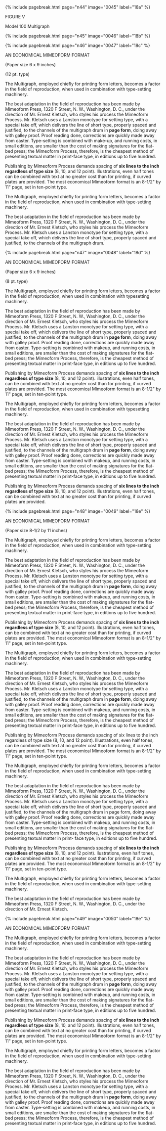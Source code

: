 {% include pagebreak.html page="n44" image="0045" label="18a" %}

FIGURE V 

Model 100 Multigraph 

{% include pagebreak.html page="n45" image="0046" label="18b" %}

{% include pagebreak.html page="n46" image="0047" label="18c" %}

AN ECONOMICAL MIMEOFORM FORMAT 

(Paper size 6 x 9 inches) 

(12 pt. type) 

The Multigraph, employed chiefly for printing 
form letters, becomes a factor in the field of reproduction, when used in combination with type-setting 
machinery. 

The best adaptation in the field of reproduction 
has been made by Mimeoform Press, 1320 F Street, 
N. W., Washington, D. C., under the direction of 
Mr. Ernest Kletsch, who styles his process the Mimeoform Process. Mr. Kletsch uses a Lanston monotype for setting type, with a special take off, which 
delivers the line of short type, properly spaced and 
justified, to the channels of the multigraph drum in 
**page form**, doing away with galley proof. Proof 
reading done, corrections are quickly made away 
from caster. Type-setting is combined with make-up, and running costs, in small editions, are smaller 
than the cost of making signatures for the flat-bed 
press; the Mimeoform Process, therefore, is the 
cheapest method of presenting textual matter in 
print-face type, in editions up to five hundred. 

Publishing by Mimeoform Process demands 
spacing of **six lines to the inch regardless of 
type size** (8, 10, and 12 point). Illustrations, even 
half tones can be combined with text at no greater 
cost than for printing, if curved plates are provided. 
The most economical Mimeoform format is an 8-1/2" by 11" page, set in ten-point type. 

The Multigraph, employed chiefly for printing 
form letters, becomes a factor in the field of reproduction, when used in combination with type-setting 
machinery. 

The best adaptation in the field of reproduction 
has been made by Mimeoform Press, 1320 F Street, 
N. W., Washington, D. C., under the direction of 
Mr. Ernest Kletsch, who styles his process the Mimeoform Process. Mr. Kletsch uses a Lanston monotype for setting type, with a special take off, which 
delivers the line of short type, properly spaced and 
justified, to the channels of the multigraph drum. 

{% include pagebreak.html page="n47" image="0048" label="18d" %}

AN ECONOMICAL MIMEOFORM FORMAT 

(Paper size 6 x 9 inches) 

(8 pt. type) 

The Multigraph, employed chiefly for printing form letters, becomes 
a factor in the field of reproduction, when used in combination with typesetting machinery. 

The best adaptation in the field of reproduction has been made by 
Mimeoform Press, 1320 F Street, N. W., Washington, D. C., under the 
direction of Mr. Ernest Kletsch, who styles his process the Mimeoform 
Process. Mr. Kletsch uses a Lanston monotype for setting type, with a 
special take off, which delivers the line of short type, properly spaced and 
justified, to the channels of the multigraph drum in **page form**, doing 
away with galley proof. Proof reading done, corrections are quickly 
made away from caster. Type-setting is combined with makeup, and 
running costs, in small editions, are smaller than the cost of making signatures for the flat-bed press; the Mimeoform Process, therefore, is the 
cheapest method of presenting textual matter in print-face type, in 
editions up to five hundred. 

Publishing by Mimeoform Process demands spacing of **six lines to 
the inch regardless of type size** (8, 10, and 12 point). illustrations, 
even half tones, can be combined with text at no greater cost than for 
printing, if curved plates are provided. The most economical Mimeoform format is an 8-1/2" by 11" page, set in ten-point type. 

The Multigraph, employed chiefly for printing form letters, becomes 
a factor in the field of reproduction, when used in combination with typesetting machinery. 

The best adaptation in the field of reproduction has been made by 
Mimeoform Press, 1320 F Street, N. W., Washington, D. C., under the 
direction of Mr. Ernest Kletsch, who styles his process the Mimeoform 
Process. Mr. Kletsch uses a Lanston monotype for setting type, with a 
special take off, which delivers the line of short type, properly spaced and 
justified, to the channels of the multigraph drum in **page form**, doing 
away with galley proof. Proof reading done, corrections are quickly made 
away from caster. Type-setting is combined with makeup, and running 
costs, in small editions, are smaller than the cost of making signatures for 
the flat-bed press; the Mimeoform Process, therefore, is the cheapest 
method of presenting textual matter in print-face type, in editions up to 
five hundred. 

Publishing by Mimeoform Process demands spacing of **six lines to 
the inch regardless of type size** (8, 10, and 12 point). Illustrations, 
even half tones, can be combined with text at no greater cost than for 
printing, if curved plates are provided. 

{% include pagebreak.html page="n48" image="0049" label="18e" %}

AN ECONOMICAL MIMEOFORM FORMAT 

(Paper size 8-1/2 by 11 inches) 

The Multigraph, employed chiefly for 
printing form letters, becomes a factor in the 
field of reproduction, when used in combination with type-setting machinery. 

The best adaptation in the field of reproduction has been made by Mimeoform Press, 
1320 F Street, N. W., Washington, D. C., under the direction of Mr. Ernest Kletsch, who 
styles his process the Mimeoform Process. 
Mr. Kletsch uses a Lanston monotype for setting type, with a special take off, which delivers the line of short type, properly spaced and 
justified, to the channels of the multigraph 
drum in **page form**, doing away with galley 
proof. Proof reading done, corrections are 
quickly made away from caster. Type-setting 
is combined with makeup, and running costs, 
in small editions, are smaller than the cost of 
making signatures for the flat-bed press; the 
Mimeoform Process, therefore, is the cheapest 
method of presenting textual matter in print-face type, in editions up to five hundred. 

Publishing by Mimeoform Process demands spacing of **six lines to the inch regardless of type size** (8, 10, and 12 point). 
Illustrations, even half tones, can be combined 
with text at no greater cost than for printing, 
if curved plates are provided. The most economical Mimeoform format is an 8-1/2" by 11" 
page, set in ten-point type. 

The Multigraph, employed chiefly for 
printing form letters, becomes a factor in the 
field of reproduction, when used in combination with type-setting machinery. 

The best adaptation in the field of reproduction has been made by Mimeoform Press, 
1320 F Street, N. W., Washington, D. C., under the direction of Mr. Ernest Kletsch, who 
styles his process the Mimeoform Process. 
Mr. Kletsch uses a Lanston monotype for setting type, with a special take off, which delivers the line of short type, properly spaced and 
justified, to the channels of the multigraph 
drum in **page form**, doing away with galley 
proof. Proof reading done, corrections are 
quickly made away from caster. Type-setting 
is combined with makeup, and running costs, 
in small editions, are smaller than the cost of 
making signatures for the flat-bed press; the 
Mimeoform Process, therefore, is the cheapest 
method of presenting textual matter in print-face type, in editions up to five hundred. 

Publishing by Mimeoform Process demands spacing of six lines to the inch regardless of type size (8, 10, and 12 point). 
Illustrations, even half tones, can be combined 
with text at no greater cost than for printing, 
if curved plates are provided. The most economical Mimeoform format is an 8-1/2" by 11" 
page, set in ten-point type. 

The Multigraph, employed chiefly for 
printing form letters, becomes a factor in the 
field of reproduction, when used in combination with type-setting machinery. 

The best adaptation in the field of reproduction has been made by Mimeoform Press, 
1320 F Street, N. W., Washington, D. C., under the direction of Mr. Ernest Kletsch, who 
styles his process the Mimeoform Process. 
Mr. Kletsch uses a Lanston monotype for setting type, with a special take off, which delivers the line of short type, properly spaced and 
justified, to the channels of the multigraph 
drum in page form, doing away with galley 
proof. Proof reading done, corrections are 
quickly made away from caster. Type-setting 
is combined with makeup, and running costs, 
in small editions, are smaller than the cost of 
making signatures for the flat-bed press; the 
Mimeoform Process, therefore, is the cheapest 
method of presenting textual matter in print- 
face type, in editions up to five hundred. 

Publishing by Mimeoform Process demands spacing of **six lines to the inch regardless of type size** (8, 10, and 12 point). 
Ilustrations, even half tones, can be combined 
with text at no greater cost than for printing, 
if curved plates are provided. The most economical Mimeoform format is an 8-1/2" by 11" 
page, set in ten-point type. 

The Multigraph, employed chiefly for 
printing form letters, becomes a factor in the 
field of reproduction, when used in combination with type-setting machinery. 

The best adaptation in the field of reproduction has been made by Mimeoform Press, 
1320 F Street, N. W., Washington, D. C., under the direction of Mr. Ernest Kletsch. 

{% include pagebreak.html page="n49" image="0050" label="18e" %}

AN ECONOMICAL MIMEOFORM FORMAT 

The Multigraph, employed chiefly for 
printing form letters, becomes a factor in the 
field of reproduction, when used in combination with type-setting machinery. 

The best adaptation in the field of reproduction has been made by Mimeoform Press, 
1320 F Street, N. W., Washington, D. C., under the direction of Mr. Ernest Kletsch, who 
styles his process the Mimeoform Process. 
Mr. Kletsch uses a Lanston monotype for setting type, with a special take off, which delivers the line of short type, properly spaced and 
justified, to the channels of the multigraph 
drum in **page form**, doing away with galley 
proof. Proof reading done, corrections are 
quickly made away from caster. Type-setting 
is combined with makeup, and running costs, 
in small editions, are smaller than the cost of 
making signatures for the flat-bed press; the 
Mimeoform Process, therefore, is the cheapest 
method of presenting textual matter in print-face type, in editions up to five hundred. 

Publishing by Mimeoform Process demands spacing of **six lines to the inch regardless of type size** (8, 10, and 12 point). 
Illustrations, even half tones, can be combined 
with text at no greater cost than for printing, 
if curved plates are provided. The most economical Mimeoform format is an 8-1/2" by 11" 
page, set in ten-point type. 

The Multigraph, employed chiefly for 
printing form letters, becomes a factor in the 
field of reproduction, when used in combination with type-setting machinery. 

The best adaptation in the field of reproduction has been made by Mimeoform Press, 
1320 F Street, N. W., Washington, D. C., under the direction of Mr. Ernest Kletsch, who 
styles his process the Mimeoform Process. 
Mr. Kletsch uses a Lanston monotype for setting type, with a special take off, which delivers the line of short type, properly spaced and 
justified, to the channels of the multigraph 
drum in **page form**, doing away with galley 
proof. Proof reading done, corrections are 
quickly made away from caster. Type-setting 
is combined with makeup, and running costs, 
in small editions, are smaller than the cost of 
making signatures for the flat-bed press; the 
Mimeoform Process, therefore, is the cheapest 
method of presenting textual matter in print-face type, in editions up to five hundred. 

